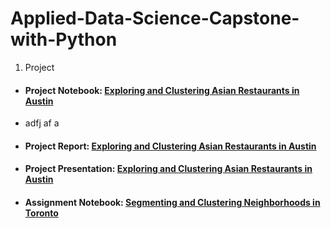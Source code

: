 # Applied-Data-Science-Capstone-with-Python
1. Project
* <h4>Project Notebook: <a href = https://github.com/Andersen1997/Applied-Data-Science-Capstone-with-Python/blob/master/Exploring-and-Clustering-Asian-Restaurants-in-Austin.ipynb>Exploring and Clustering Asian Restaurants in Austin</a></h4>
* adfj af a
* <h4>Project Report: <a href = https://github.com/Andersen1997/Applied-Data-Science-Capstone-with-Python/blob/master/Report-Exploring-and-Clustering-Asian-Restaurants-in-Austin.pdf>Exploring and Clustering Asian Restaurants in Austin</a></h4>
* <h4>Project Presentation: <a href = https://github.com/Andersen1997/Applied-Data-Science-Capstone-with-Python/blob/master/Presentation-Exploring-and-Clustering-Asian-Restaurants-in-Austin.pdf>Exploring and Clustering Asian Restaurants in Austin</a></h4>
* <h4>Assignment Notebook: <a href = https://github.com/Andersen1997/Applied-Data-Science-Capstone-with-Python/blob/master/Segmenting-and-Clustering-Neighborhoods-in-Toronto.ipynb>Segmenting and Clustering Neighborhoods in Toronto</a></h4>
